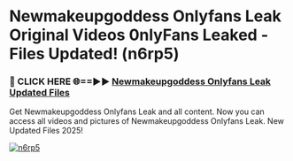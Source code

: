 # Newmakeupgoddess Onlyfans Leak Original Videos 0nlyFans Leaked - Files Updated! (n6rp5)

<h3>🔴 CLICK HERE 🌐==►► <a href="https://tinyurl.com/x26r9saj" rel="nofollow">Newmakeupgoddess Onlyfans Leak Updated Files</a></h3>

Get Newmakeupgoddess Onlyfans Leak and all content. Now you can access all videos and pictures of Newmakeupgoddess Onlyfans Leak. New Updated Files 2025!

[![n6rp5](https://i.imgur.com/LkgZPqh.gif)](https://tinyurl.com/x26r9saj)
